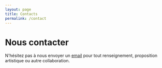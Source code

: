 ```yaml
---
layout: page
title: Contacts
permalink: /contact
---
```


# Nous contacter

N'hésitez pas à nous envoyer un [email](mailto:contacts@beta-milk.com) pour tout renseignement, proposition artistique ou autre collaboration.
